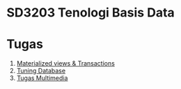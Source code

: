 # SD3203 Tenologi Basis Data

# Tugas
1. [Materialized views & Transactions](/tugas/materialized-views-transactions.md)
2. [Tuning Database](/Tuning%20Database/)
3. [Tugas Multimedia](/Tugas%20Multimedia/RA_121450069/RA_121450069%20(1).md)